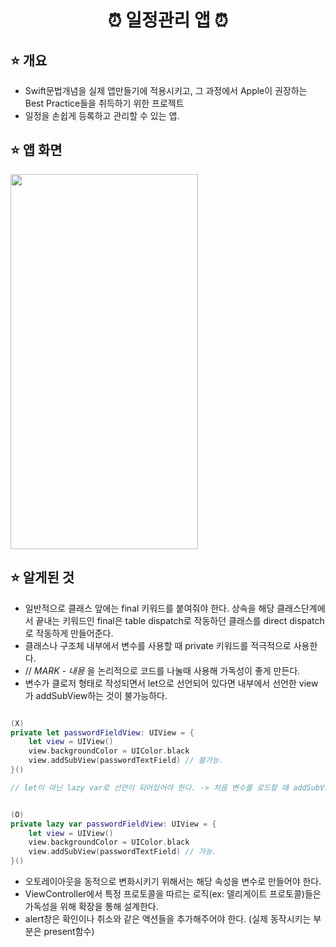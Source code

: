 
 <h1 align="center"> ⏰ 일정관리 앱 ⏰</h1>

## ⭐️ 개요
- Swift문법개념을 실제 앱만들기에 적용시키고, 그 과정에서 Apple이 권장하는 Best Practice들을 취득하기 위한 프로젝트
- 일정을 손쉽게 등록하고 관리할 수 있는 앱.

## ⭐️ 앱 화면
<img width="300px" height="600px" src="https://user-images.githubusercontent.com/70146658/180103659-3b4855ef-aedf-4c6d-bc85-f684f18ee3a3.gif"/>


## ⭐️ 알게된 것
- 일반적으로 클래스 앞에는 final 키워드를 붙여줘야 한다. 상속을 해당 클래스단계에서 끝내는 키워드인 final은 table dispatch로 작동하던 클래스를 direct dispatch로 작동하게 만들어준다. 
- 클래스나 구조체 내부에서 변수를 사용할 때 private 키워드를 적극적으로 사용한다.
- // *MARK - 내용* 을 논리적으로 코드를 나눌때 사용해 가독성이 좋게 만든다.
- 변수가 클로저 형태로 작성되면서 let으로 선언되어 있다면 내부에서 선언한 view가 addSubView하는 것이 불가능하다. 
```swift

(X)
private let passwordFieldView: UIView = {
    let view = UIView()
    view.backgroundColor = UIColor.black
    view.addSubView(passwordTextField) // 불가능.
}()

// let이 아닌 lazy var로 선언이 되어있어야 한다. -> 처음 변수를 로드할 때 addSubView를 사용하기 위해서 이전에 변수가 생성되어있는 상태를 보장해야하기때문


(O)
private lazy var passwordFieldView: UIView = {
    let view = UIView()
    view.backgroundColor = UIColor.black
    view.addSubView(passwordTextField) // 가능.
}()

```
- 오토레이아웃을 동적으로 변화시키기 위해서는 해당 속성을 변수로 만들어야 한다.
- ViewController에서 특정 프로토콜을 따르는 로직(ex: 델리게이트 프로토콜)들은 가독성을 위해 확장을 통해 설계한다.
- alert창은 확인이나 취소와 같은 액션들을 추가해주어야 한다. (실제 동작시키는 부분은 present함수)
      
       
         
          
           
             
